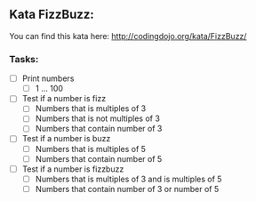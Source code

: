 ## Kata FizzBuzz:
You can find this kata here: http://codingdojo.org/kata/FizzBuzz/

### Tasks:

- [ ] Print numbers
    - [ ] 1 ... 100
- [ ] Test if a number is fizz
    - [ ] Numbers that is multiples of 3
    - [ ] Numbers that is not multiples of 3
    - [ ] Numbers that contain number of 3
- [ ] Test if a number is buzz
    - [ ] Numbers that is multiples of 5
    - [ ] Numbers that contain number of 5
- [ ] Test if a number is fizzbuzz
    - [ ] Numbers that is multiples of 3 and is multiples of 5
    - [ ] Numbers that contain number of 3 or number of 5
